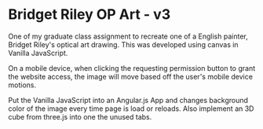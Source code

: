 # Bridget Riley OP Art - v3

One of my graduate class assignment to recreate one of a English painter, Bridget Riley's optical art drawing. This was developed using canvas in Vanilla JavaScript. 

On a mobile device, when clicking the requesting permission button to grant the website access, the image will move based off the user's mobile device motions.

Put the Vanilla JavaScript into an Angular.js App and changes background color of the image every time page is load or reloads. Also implement an 3D cube from three.js into one the unused tabs.